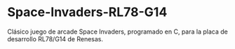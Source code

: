 # Space-Invaders-RL78-G14
Clásico juego de arcade Space Invaders, programado en C, para la placa de desarrollo RL78/G14 de Renesas.
